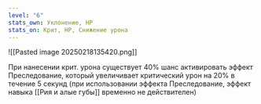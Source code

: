 ```yaml
---
level: "6"
stats_own: Уклонение, HP
stats_on: Крит, HP, Снижение урона
---
```

![[Pasted image 20250218135420.png]]

При нанесении крит. урона существует 40% шанс активировать эффект Преследование, который увеличивает критический урон на 20% в течение 5 секунд (при использовании эффекта Преследование, эффект навыка [[Рия и алые губы]] временно не действителен)

